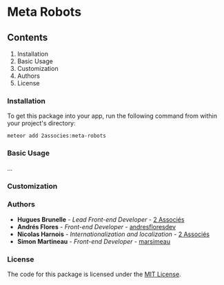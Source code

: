 # Meta Robots

## Contents
1. Installation
2. Basic Usage
3. Customization
4. Authors
5. License

### Installation
To get this package into your app, run the following command from within your project's directory:

```
meteor add 2associes:meta-robots
```

### Basic Usage

...

### Customization

### Authors

* **Hugues Brunelle** - *Lead Front-end Developer* - [2 Associés](https://github.com/2Associes)
* **Andrés Flores** - *Front-end Developer* - [andresfloresdev](https://github.com/andresfloresdev)
* **Nicolas Harnois** - *Internationalization and localization* - [2 Associés](https://github.com/2Associes)
* **Simon Martineau** - *Front-end Developer* - [marsimeau](https://github.com/marsimeau)

### License
The code for this package is licensed under the [MIT License](http://opensource.org/licenses/MIT).
